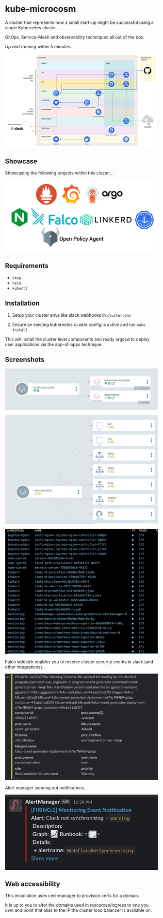 # kube-microcosm

A cluster that represents how a small start-up might be successful using a single Kubernetes cluster.

GitOps, Service-Mesh and observability techniques all out of the box.

_Up and running within 5 minutes..._

![](images/diagram.svg)

## Showcase

Showcasing the following projects within this cluster...

![](images/projects.png)

## Requirements 

- `step` 
- `helm` 
- `kubectl`


## Installation

1. Setup your cluster envs like slack webhooks in `cluster.env`

2. Ensure an existing kubernetes cluster config is active and run `make install`

This will install the cluster level components and ready argocd to deploy user applications via the app-of-apps technique.

## Screenshots

![](images/1.png)

![](images/2.png)

![](images/3.png)

Falco sidekick enables you to receive cluster security events in slack (and other integrations)...

![](images/falco.png)

Alert manager sending out notifications...

![](images/am.png)


## Web accessibility

This installation uses cert-manager to provision certs for a domain.

It is up to you to alter the domains used in resources/ingress to one you own and point that alias to the IP the cluster load balancer is available on.

